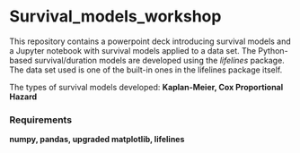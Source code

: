 # Survival_models_workshop

This repository contains a powerpoint deck introducing survival models and a Jupyter notebook with survival models applied to a data set.
The Python-based survival/duration models are developed using the *lifelines* package. The data set used is one of the built-in ones in the lifelines package itself. 

The types of survival models developed: **Kaplan-Meier, Cox Proportional Hazard**

### Requirements
**numpy, pandas, upgraded matplotlib, lifelines**
